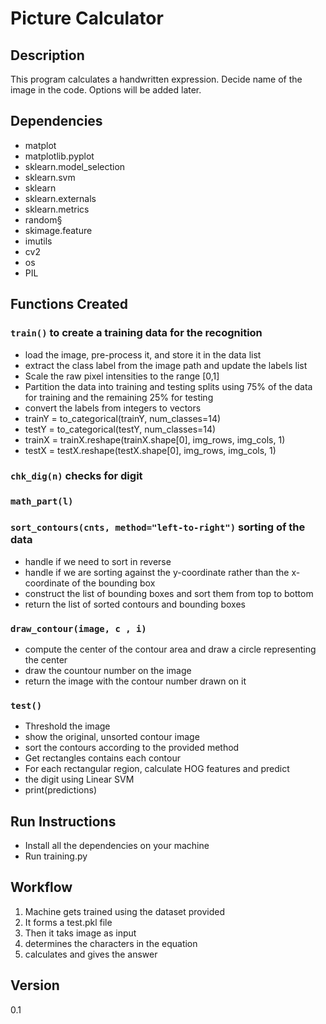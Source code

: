 # Picture Calculator

## Description
This program calculates a handwritten expression. 
Decide name of the image in the code.
Options will be added later.


## Dependencies
- matplot
- matplotlib.pyplot
- sklearn.model_selection
- sklearn.svm
- sklearn
- sklearn.externals
- sklearn.metrics
- random§
- skimage.feature
- imutils
- cv2
- os
- PIL

## Functions Created

### `train()` to create a training data for the recognition
- load the image, pre-process it, and store it in the data list
- extract the class label from the image path and update the labels list
- Scale the raw pixel intensities to the range [0,1]
- Partition the data into training and testing splits using 75% of the data for training and the remaining 25% for testing
- convert the labels from integers to vectors
- trainY = to_categorical(trainY, num_classes=14)
- testY = to_categorical(testY, num_classes=14)
- trainX = trainX.reshape(trainX.shape[0], img_rows, img_cols, 1)
- testX = testX.reshape(testX.shape[0], img_rows, img_cols, 1)

### `chk_dig(n)` checks for digit

### `math_part(l)` 

### `sort_contours(cnts, method="left-to-right")` sorting of the data
- handle if we need to sort in reverse
- handle if we are sorting against the y-coordinate rather than the x-coordinate of the bounding box
- construct the list of bounding boxes and sort them from top to bottom
- return the list of sorted contours and bounding boxes

### `draw_contour(image, c , i)`
- compute the center of the contour area and draw a circle representing the center
- draw the countour number on the image
- return the image with the contour number drawn on it

### `test()`
- Threshold the image
- show the original, unsorted contour image
- sort the contours according to the provided method
- Get rectangles contains each contour
- For each rectangular region, calculate HOG features and predict
- the digit using Linear SVM
- print(predictions)

## Run Instructions
- Install all the dependencies on your machine
- Run training.py

## Workflow
1. Machine gets trained using the dataset provided
2. It forms a test.pkl file
3. Then it taks image as input
4. determines the characters in the equation
5. calculates and gives the answer

## Version
0.1